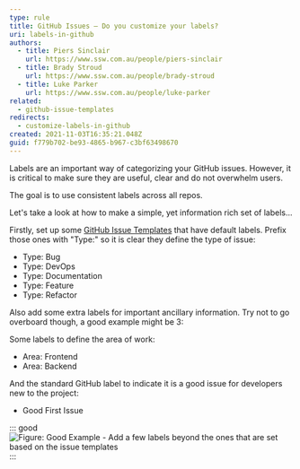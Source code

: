 ```yaml
---
type: rule
title: GitHub Issues – Do you customize your labels?
uri: labels-in-github
authors:
  - title: Piers Sinclair
    url: https://www.ssw.com.au/people/piers-sinclair
  - title: Brady Stroud
    url: https://www.ssw.com.au/people/brady-stroud
  - title: Luke Parker
    url: https://www.ssw.com.au/people/luke-parker
related:
  - github-issue-templates
redirects:
  - customize-labels-in-github
created: 2021-11-03T16:35:21.048Z
guid: f779b702-be93-4865-b967-c3bf63498670
---
```

Labels are an important way of categorizing your GitHub issues. However, it is critical to make sure they are useful, clear and do not overwhelm users. 

The goal is to use consistent labels across all repos. 

Let's take a look at how to make a simple, yet information rich set of labels...

<!--endintro-->

Firstly, set up some [GitHub Issue Templates](github-issue-templates) that have default labels. Prefix those ones with "Type:" so it is clear they define the type of issue:
* Type: Bug
* Type: DevOps
* Type: Documentation
* Type: Feature
* Type: Refactor

Also add some extra labels for important ancillary information. Try not to go overboard though, a good example might be 3:

Some labels to define the area of work:
* Area: Frontend
* Area: Backend

And the standard GitHub label to indicate it is a good issue for developers new to the project:
* Good First Issue

::: good
![Figure: Good Example -  Add a few labels beyond the ones that are set based on the issue templates](extralabels.png)
:::
